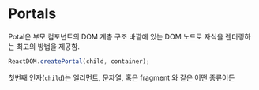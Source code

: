 # Portals

Potal은 부모 컴포넌트의 DOM 계층 구조 바깥에 있는 DOM 노드로 자식을 렌더링하는 최고의 방법을 제공함.

```jsx
ReactDOM.createPortal(child, container);
```

첫번째 인자(`child`)는 엘리먼트, 문자열, 혹은 fragment 와 같은 어떤 종류이든 